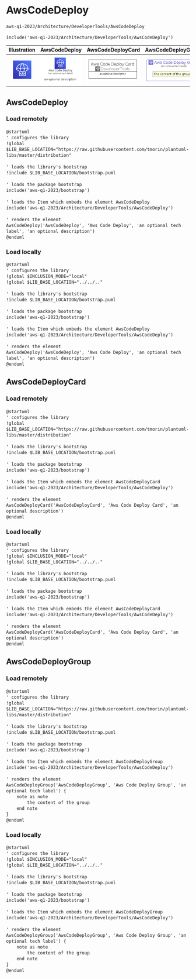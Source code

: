 # AwsCodeDeploy


```text
aws-q1-2023/Architecture/DeveloperTools/AwsCodeDeploy
```

```text
include('aws-q1-2023/Architecture/DeveloperTools/AwsCodeDeploy')
```



| Illustration | AwsCodeDeploy | AwsCodeDeployCard | AwsCodeDeployGroup |
| :---: | :---: | :---: | :---: |
| ![illustration for Illustration](../../../aws-q1-2023/Architecture/DeveloperTools/AwsCodeDeploy.png) | ![illustration for AwsCodeDeploy](../../../aws-q1-2023/Architecture/DeveloperTools/AwsCodeDeploy.Local.png) | ![illustration for AwsCodeDeployCard](../../../aws-q1-2023/Architecture/DeveloperTools/AwsCodeDeployCard.Local.png) | ![illustration for AwsCodeDeployGroup](../../../aws-q1-2023/Architecture/DeveloperTools/AwsCodeDeployGroup.Local.png) |




## AwsCodeDeploy

### Load remotely
```plantuml
@startuml
' configures the library
!global $LIB_BASE_LOCATION="https://raw.githubusercontent.com/tmorin/plantuml-libs/master/distribution"

' loads the library's bootstrap
!include $LIB_BASE_LOCATION/bootstrap.puml

' loads the package bootstrap
include('aws-q1-2023/bootstrap')

' loads the Item which embeds the element AwsCodeDeploy
include('aws-q1-2023/Architecture/DeveloperTools/AwsCodeDeploy')

' renders the element
AwsCodeDeploy('AwsCodeDeploy', 'Aws Code Deploy', 'an optional tech label', 'an optional description')
@enduml
```

### Load locally
```plantuml
@startuml
' configures the library
!global $INCLUSION_MODE="local"
!global $LIB_BASE_LOCATION="../../.."

' loads the library's bootstrap
!include $LIB_BASE_LOCATION/bootstrap.puml

' loads the package bootstrap
include('aws-q1-2023/bootstrap')

' loads the Item which embeds the element AwsCodeDeploy
include('aws-q1-2023/Architecture/DeveloperTools/AwsCodeDeploy')

' renders the element
AwsCodeDeploy('AwsCodeDeploy', 'Aws Code Deploy', 'an optional tech label', 'an optional description')
@enduml
```

## AwsCodeDeployCard

### Load remotely
```plantuml
@startuml
' configures the library
!global $LIB_BASE_LOCATION="https://raw.githubusercontent.com/tmorin/plantuml-libs/master/distribution"

' loads the library's bootstrap
!include $LIB_BASE_LOCATION/bootstrap.puml

' loads the package bootstrap
include('aws-q1-2023/bootstrap')

' loads the Item which embeds the element AwsCodeDeployCard
include('aws-q1-2023/Architecture/DeveloperTools/AwsCodeDeploy')

' renders the element
AwsCodeDeployCard('AwsCodeDeployCard', 'Aws Code Deploy Card', 'an optional description')
@enduml
```

### Load locally
```plantuml
@startuml
' configures the library
!global $INCLUSION_MODE="local"
!global $LIB_BASE_LOCATION="../../.."

' loads the library's bootstrap
!include $LIB_BASE_LOCATION/bootstrap.puml

' loads the package bootstrap
include('aws-q1-2023/bootstrap')

' loads the Item which embeds the element AwsCodeDeployCard
include('aws-q1-2023/Architecture/DeveloperTools/AwsCodeDeploy')

' renders the element
AwsCodeDeployCard('AwsCodeDeployCard', 'Aws Code Deploy Card', 'an optional description')
@enduml
```

## AwsCodeDeployGroup

### Load remotely
```plantuml
@startuml
' configures the library
!global $LIB_BASE_LOCATION="https://raw.githubusercontent.com/tmorin/plantuml-libs/master/distribution"

' loads the library's bootstrap
!include $LIB_BASE_LOCATION/bootstrap.puml

' loads the package bootstrap
include('aws-q1-2023/bootstrap')

' loads the Item which embeds the element AwsCodeDeployGroup
include('aws-q1-2023/Architecture/DeveloperTools/AwsCodeDeploy')

' renders the element
AwsCodeDeployGroup('AwsCodeDeployGroup', 'Aws Code Deploy Group', 'an optional tech label') {
    note as note
        the content of the group
    end note
}
@enduml
```

### Load locally
```plantuml
@startuml
' configures the library
!global $INCLUSION_MODE="local"
!global $LIB_BASE_LOCATION="../../.."

' loads the library's bootstrap
!include $LIB_BASE_LOCATION/bootstrap.puml

' loads the package bootstrap
include('aws-q1-2023/bootstrap')

' loads the Item which embeds the element AwsCodeDeployGroup
include('aws-q1-2023/Architecture/DeveloperTools/AwsCodeDeploy')

' renders the element
AwsCodeDeployGroup('AwsCodeDeployGroup', 'Aws Code Deploy Group', 'an optional tech label') {
    note as note
        the content of the group
    end note
}
@enduml
```

